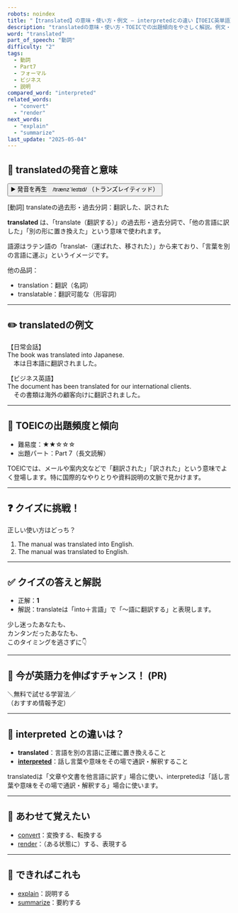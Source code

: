 ```yaml
---
robots: noindex
title: "【translated】の意味・使い方・例文 ― interpretedとの違い【TOEIC英単語】"
description: "translatedの意味・使い方・TOEICでの出題傾向をやさしく解説。例文・クイズ付きでinterpretedとの違いもわかりやすく学べます。"
word: "translated"
part_of_speech: "動詞"
difficulty: "2"
tags:
  - 動詞
  - Part7
  - フォーマル
  - ビジネス
  - 説明
compared_word: "interpreted"
related_words:
  - "convert"
  - "render"
next_words:
  - "explain"
  - "summarize"
last_update: "2025-05-04"
---
```


## 🔰 translatedの発音と意味

<button class="play-audio" onclick="playTTS('translated')">
  <span class="play-audio-main">
    ▶️ 発音を再生　/trænzˈleɪtɪd/
  </span>
  <span class="play-audio-sub">
    （トランズレイティッド）
  </span>
</button>

[動詞] translateの過去形・過去分詞：翻訳した、訳された

**translated** は、「translate（翻訳する）」の過去形・過去分詞で、「他の言語に訳した」「別の形に置き換えた」という意味で使われます。

語源はラテン語の「translat-（運ばれた、移された）」から来ており、「言葉を別の言語に運ぶ」というイメージです。

他の品詞：  
- translation：翻訳（名詞）
- translatable：翻訳可能な（形容詞）

---

## ✏️ translatedの例文

【日常会話】  
The book was translated into Japanese.  
　本は日本語に翻訳されました。

【ビジネス英語】  
The document has been translated for our international clients.  
　その書類は海外の顧客向けに翻訳されました。

---

## 🎯 TOEICの出題頻度と傾向

- 難易度：★★☆☆☆
- 出題パート：Part 7（長文読解）

TOEICでは、メールや案内文などで「翻訳された」「訳された」という意味でよく登場します。特に国際的なやりとりや資料説明の文脈で見かけます。

---

## ❓ クイズに挑戦！

正しい使い方はどっち？

1. The manual was translated into English.  
2. The manual was translated to English.

---

## ✅ クイズの答えと解説

- 正解：**1**
- 解説：translateは「into＋言語」で「～語に翻訳する」と表現します。

少し迷ったあなたも、  
カンタンだったあなたも、  
このタイミングを逃さずに👇️

---

## 🚀 今が英語力を伸ばすチャンス！ (PR)

<div class="info-center">
＼無料で試せる学習法／<br>  
（おすすめ情報予定）
</div>

---

## 🤔  interpreted との違いは？

- **translated**：言語を別の言語に正確に置き換えること
- **[interpreted](/interpreted)**：話し言葉や意味をその場で通訳・解釈すること

translatedは「文章や文書を他言語に訳す」場合に使い、interpretedは「話し言葉や意味をその場で通訳・解釈する」場合に使います。

---

## 🧩 あわせて覚えたい

- [convert](/convert)：変換する、転換する
- [render](/render)：（ある状態に）する、表現する

---

## 📖 できればこれも

- [explain](/explain)：説明する
- [summarize](/summarize)：要約する

<!-- cvid: aid09_bid02 -->
